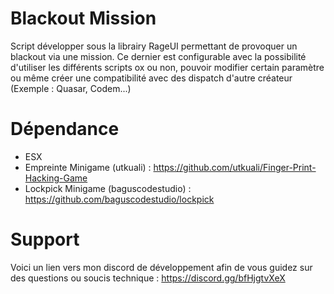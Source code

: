 # Blackout Mission
Script développer sous la librairy RageUI permettant de provoquer un blackout via une mission.
Ce dernier est configurable avec la possibilité d'utiliser les différents scripts ox ou non, pouvoir modifier certain paramètre ou même créer une compatibilité avec des dispatch d'autre créateur (Exemple : Quasar, Codem...)

# Dépendance
- ESX
- Empreinte Minigame (utkuali) : https://github.com/utkuali/Finger-Print-Hacking-Game
- Lockpick Minigame (baguscodestudio) : https://github.com/baguscodestudio/lockpick

# Support
Voici un lien vers mon discord de développement afin de vous guidez sur des questions ou soucis technique : https://discord.gg/bfHjgtvXeX
